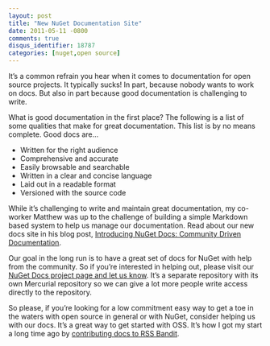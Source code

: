 ```yaml
---
layout: post
title: "New NuGet Documentation Site"
date: 2011-05-11 -0800
comments: true
disqus_identifier: 18787
categories: [nuget,open source]
---
```

It’s a common refrain you hear when it comes to documentation for open
source projects. It typically sucks! In part, because nobody wants to
work on docs. But also in part because good documentation is challenging
to write.

What is good documentation in the first place? The following is a list
of some qualities that make for great documentation. This list is by no
means complete. Good docs are…

-   Written for the right audience
-   Comprehensive and accurate
-   Easily browsable and searchable
-   Written in a clear and concise language
-   Laid out in a readable format
-   Versioned with the source code

While it’s challenging to write and maintain great documentation, my
co-worker Matthew was up to the challenge of building a simple Markdown
based system to help us manage our documentation. Read about our new
docs site in his blog post, [Introducing NuGet Docs: Community Driven
Documentation](http://blog.osbornm.com/archive/2011/05/11/introducing-nuget-docs.aspx "Community Driven Documentation").

Our goal in the long run is to have a great set of docs for NuGet with
help from the community. So if you’re interested in helping out, please
visit our [NuGet Docs project page and let us
know](http://nugetdocs.codeplex.com "NuGet Docs"). It’s a separate
repository with its own Mercurial repository so we can give a lot more
people write access directly to the repository.

So please, if you’re looking for a low commitment easy way to get a toe
in the waters with open source in general or with NuGet, consider
helping us with our docs. It’s a great way to get started with OSS. It’s
how I got my start a long time ago by [contributing docs to RSS
Bandit](http://haacked.com/archive/2005/03/20/rssbandit-13026-released.aspx "RSS Bandit Released").

